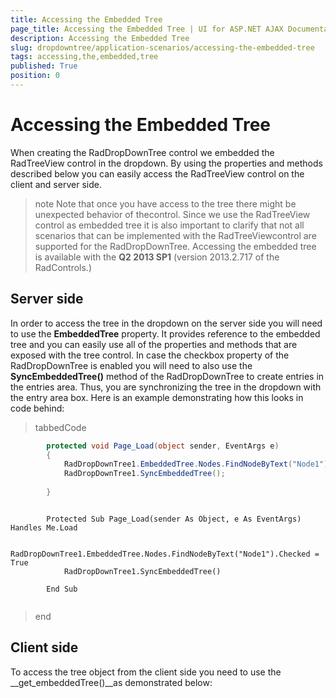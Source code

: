 ```yaml
---
title: Accessing the Embedded Tree
page_title: Accessing the Embedded Tree | UI for ASP.NET AJAX Documentation
description: Accessing the Embedded Tree
slug: dropdowntree/application-scenarios/accessing-the-embedded-tree
tags: accessing,the,embedded,tree
published: True
position: 0
---
```


# Accessing the Embedded Tree



When creating the RadDropDownTree control we embedded the RadTreeView control in the dropdown. By using the properties and methods described below you can easily access the RadTreeView control on the client and server side.

>note Note that once you have access to the tree there might be unexpected behavior of thecontrol. Since we use the RadTreeView control as embedded tree it is also important to clarify that not all scenarios that can be implemented with the RadTreeViewcontrol are supported for the RadDropDownTree. Accessing the embedded tree is available with the __Q2 2013 SP1__ (version 2013.2.717 of the RadControls.)
>


## Server side

In order to access the tree in the dropdown on the server side you will need to use the __EmbeddedTree__ property. It provides reference to the embedded tree and you can easily use all of the properties and methods that are exposed with the tree control. In case the checkbox property of the RadDropDownTree is enabled you will need to also use the __SyncEmbeddedTree()__ method of the RadDropDownTree to create entries in the entries area. Thus, you are synchronizing the tree in the dropdown with the entry area box. Here is an example demonstrating how this looks in code behind:





>tabbedCode

````C#
	    protected void Page_Load(object sender, EventArgs e)
	    {
	        RadDropDownTree1.EmbeddedTree.Nodes.FindNodeByText("Node1").Checked = true;
	        RadDropDownTree1.SyncEmbeddedTree(); 
	
	    }
````



````VB.NET
	
	    Protected Sub Page_Load(sender As Object, e As EventArgs) Handles Me.Load
	
	        RadDropDownTree1.EmbeddedTree.Nodes.FindNodeByText("Node1").Checked = True
	        RadDropDownTree1.SyncEmbeddedTree()
	
	    End Sub
	
````


>end

## Client side

To access the tree object from the client side you need to use the __get_embeddedTree()__as demonstrated below:




